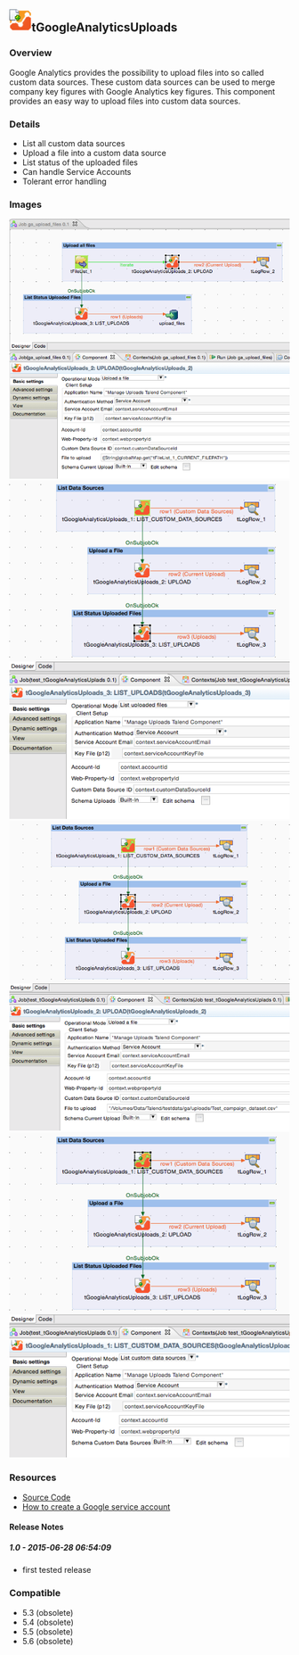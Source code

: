 ## <img src='./logo.jpg' width='40' height='40'>tGoogleAnalyticsUploads

### Overview
Google Analytics provides the possibility to upload files into so called custom data sources. 
These custom data sources can be used to merge company key figures with Google Analytics key figures.
This component provides an easy way to upload files into custom data sources.
### Details
* List all custom data sources
* Upload a file into a custom data source
* List status of the uploaded files
* Can handle Service Accounts
* Tolerant error handling
### Images
<a href='./screenshots/v_1.0__4.jpg'><img src='./screenshots/v_1.0__4.jpg' ></a>
<a href='./screenshots/v_1.0__3.jpg'><img src='./screenshots/v_1.0__3.jpg' ></a>
<a href='./screenshots/v_1.0__2.jpg'><img src='./screenshots/v_1.0__2.jpg' ></a>
<a href='./screenshots/v_1.0__1.jpg'><img src='./screenshots/v_1.0__1.jpg' ></a>


### Resources
 * <a href=http://sourceforge.net/projects/talend-user-components/>Source Code</a>
 * <a href=http://jan-lolling.de/talend/howtos/google_service_account/create-a-google-service-account.html>How to create a Google service account</a>

#### Release Notes

##### 1.0 - 2015-06-28 06:54:09
* first tested release
### Compatible
 -  5.3 (obsolete)
 -   5.4 (obsolete)
 -   5.5 (obsolete)
 -   5.6 (obsolete)